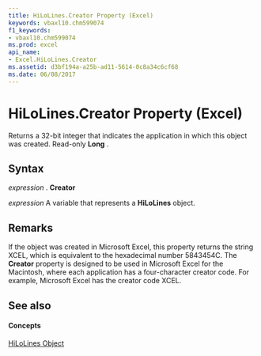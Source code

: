 ```yaml
---
title: HiLoLines.Creator Property (Excel)
keywords: vbaxl10.chm599074
f1_keywords:
- vbaxl10.chm599074
ms.prod: excel
api_name:
- Excel.HiLoLines.Creator
ms.assetid: d3bf194a-a25b-ad11-5614-0c8a34c6cf68
ms.date: 06/08/2017
---
```



# HiLoLines.Creator Property (Excel)

Returns a 32-bit integer that indicates the application in which this object was created. Read-only  **Long** .


## Syntax

 _expression_ . **Creator**

 _expression_ A variable that represents a **HiLoLines** object.


## Remarks

If the object was created in Microsoft Excel, this property returns the string XCEL, which is equivalent to the hexadecimal number 5843454C. The  **Creator** property is designed to be used in Microsoft Excel for the Macintosh, where each application has a four-character creator code. For example, Microsoft Excel has the creator code XCEL.


## See also


#### Concepts


[HiLoLines Object](Excel.HiLoLines(objec).md)

